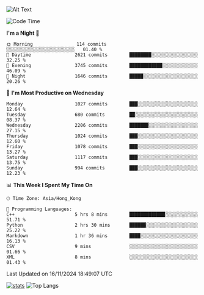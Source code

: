 ![Alt Text](https://media.tenor.com/3Gehha8RO-sAAAAC/goose-dance.gif)

<!--START_SECTION:waka-->
![Code Time](http://img.shields.io/badge/Code%20Time-350%20hrs%2045%20mins-blue)

**I'm a Night 🦉** 

```text
🌞 Morning                114 commits         ░░░░░░░░░░░░░░░░░░░░░░░░░   01.40 % 
🌆 Daytime                2621 commits        ████████░░░░░░░░░░░░░░░░░   32.25 % 
🌃 Evening                3745 commits        ████████████░░░░░░░░░░░░░   46.09 % 
🌙 Night                  1646 commits        █████░░░░░░░░░░░░░░░░░░░░   20.26 % 
```
📅 **I'm Most Productive on Wednesday** 

```text
Monday                   1027 commits        ███░░░░░░░░░░░░░░░░░░░░░░   12.64 % 
Tuesday                  680 commits         ██░░░░░░░░░░░░░░░░░░░░░░░   08.37 % 
Wednesday                2206 commits        ███████░░░░░░░░░░░░░░░░░░   27.15 % 
Thursday                 1024 commits        ███░░░░░░░░░░░░░░░░░░░░░░   12.60 % 
Friday                   1078 commits        ███░░░░░░░░░░░░░░░░░░░░░░   13.27 % 
Saturday                 1117 commits        ███░░░░░░░░░░░░░░░░░░░░░░   13.75 % 
Sunday                   994 commits         ███░░░░░░░░░░░░░░░░░░░░░░   12.23 % 
```


📊 **This Week I Spent My Time On** 

```text
🕑︎ Time Zone: Asia/Hong_Kong

💬 Programming Languages: 
C++                      5 hrs 8 mins        █████████████░░░░░░░░░░░░   51.71 % 
Python                   2 hrs 30 mins       ██████░░░░░░░░░░░░░░░░░░░   25.22 % 
Markdown                 1 hr 36 mins        ████░░░░░░░░░░░░░░░░░░░░░   16.13 % 
CSV                      9 mins              ░░░░░░░░░░░░░░░░░░░░░░░░░   01.66 % 
XML                      8 mins              ░░░░░░░░░░░░░░░░░░░░░░░░░   01.43 % 
```


 Last Updated on 16/11/2024 18:49:07 UTC
<!--END_SECTION:waka-->
[![stats](https://github-readme-stats-rose-phi.vercel.app/api?username=jxncted&count_private=true)](https://github.com/jxncted/github-readme-stats)
![Top Langs](https://github-readme-stats-rose-phi.vercel.app/api/top-langs/?username=jxncted\&layout=compact&hide=c,assembly,jupyter%20notebook)
